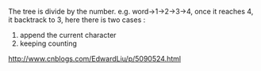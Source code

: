 The tree is divide by the number.
e.g. word->1->2->3->4, once it reaches 4, it backtrack to 3, here there is two cases :
1) append the current character
2) keeping counting



http://www.cnblogs.com/EdwardLiu/p/5090524.html